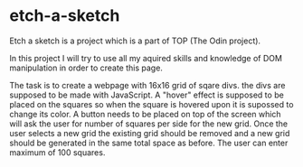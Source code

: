 # etch-a-sketch

Etch a sketch is a project which is a part of TOP (The Odin project).

In this project I will try to use all my aquired skills and knowledge of DOM manipulation in order to create this page.

The task is to create a webpage with 16x16 grid of sqare divs. the divs are supposed to be made with JavaScript.
A "hover" effect is supposed to be placed on the squares so when the square is hovered upon it is supossed to change its color.
A button needs to be placed on top of the screen which will ask the user for number of squares per side for the new grid.
Once the user selects a new grid the existing grid should be removed and a new grid should be generated in the same total space as before.
The user can enter maximum of 100 squares.
